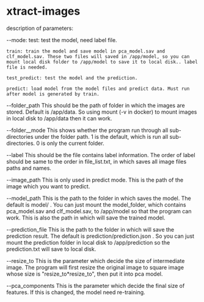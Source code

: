 # xtract-images

description of parameters:

--mode:
	test: test the model, need label file.

	train: train the model and save model in pca_model.sav and clf_model.sav. These two files will saved in /app/model, so you can mount local disk folder to /app/model to save it to local disk.. label file is needed.

	test_predict: test the model and the prediction.

	predict: load model from the model files and predict data. Must run after model is generated by train.

--folder_path
	This should be the path of folder in which the images are stored. Default is /app/data. So using mount (-v in docker) to mount images in local disk to /app/data then it can work.

--folder__mode
	This shows whether the program run through all sub-directories under the folder path. 1 is the default, which is run all sub-directories. 0 is only the current folder.

--label
	This should be the file contains label information. The order of label should be same to the order in file_list.txt, in which saves all image files paths and names.

--image_path
	This is only used in predict mode. This is the path of the image which you want to predict.

--model_path
	This is the path to the folder in which saves the model. The default is model/ . You can just mount the model_folder, which contains pca_model.sav and clf_model.sav, to /app/model so that the program can work. This is also the path in which will save the trained model.

--prediction_file
	This is the path to the folder in which will save the prediction result. The default is prediction/prediction.json . So you can just mount the prediction folder in local disk to /app/prediction so the prediction.txt will save to local disk.

--resize_to
	This is the parameter which decide the size of intermediate image. The program will first resize the original image to square image whose size is "resize_to*resize_to", then put it into pca model.

--pca_components
	This is the parameter which decide the final size of features. If this is changed, the model need re-training.